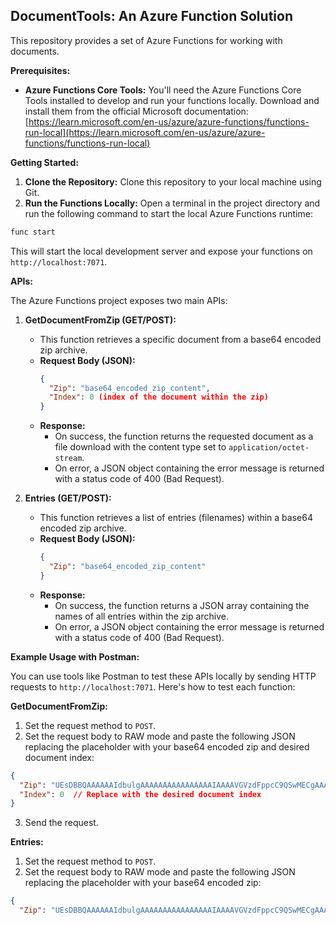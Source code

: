 ## DocumentTools: An Azure Function Solution

This repository provides a set of Azure Functions for working with documents. 

**Prerequisites:**

* **Azure Functions Core Tools:** You'll need the Azure Functions Core Tools installed to develop and run your functions locally. Download and install them from the official Microsoft documentation: [https://learn.microsoft.com/en-us/azure/azure-functions/functions-run-local](https://learn.microsoft.com/en-us/azure/azure-functions/functions-run-local)

**Getting Started:**

1. **Clone the Repository:** Clone this repository to your local machine using Git.
2. **Run the Functions Locally:** Open a terminal in the project directory and run the following command to start the local Azure Functions runtime:

```bash
func start
```

This will start the local development server and expose your functions on `http://localhost:7071`.

**APIs:**

The Azure Functions project exposes two main APIs:

1. **GetDocumentFromZip (GET/POST):** 
    * This function retrieves a specific document from a base64 encoded zip archive.
    * **Request Body (JSON):**
        ```json
        {
          "Zip": "base64_encoded_zip_content",
          "Index": 0 (index of the document within the zip)
        }
        ```
    * **Response:**
        * On success, the function returns the requested document as a file download with the content type set to `application/octet-stream`.
        * On error, a JSON object containing the error message is returned with a status code of 400 (Bad Request).

2. **Entries (GET/POST):** 
    * This function retrieves a list of entries (filenames) within a base64 encoded zip archive.
    * **Request Body (JSON):**
        ```json
        {
          "Zip": "base64_encoded_zip_content"
        }
        ```
    * **Response:**
        * On success, the function returns a JSON array containing the names of all entries within the zip archive.
        * On error, a JSON object containing the error message is returned with a status code of 400 (Bad Request).

**Example Usage with Postman:**

You can use tools like Postman to test these APIs locally by sending HTTP requests to `http://localhost:7071`. Here's how to test each function:

**GetDocumentFromZip:**

1. Set the request method to `POST`.
2. Set the request body to RAW mode and paste the following JSON replacing the placeholder with your base64 encoded zip and desired document index:

```json
{
  "Zip": "UEsDBBQAAAAAAIdbulgAAAAAAAAAAAAAAAAIAAAAVGVzdFppcC9QSwMECgAAAAAAilu6WMvQ3WkLAAAACwAAABEAAABUZXN0WmlwL1Rlc3QxLnR4dEkgYW0gdGVzdCAxUEsBAj8AFAAAAAAAh1u6WAAAAAAAAAAAAAAAAAgAJAAAAAAAAAAQAAAAAAAAAFRlc3RaaXAvCgAgAAAAAAABABgAPblVaVev2gE9uVVpV6/aAXB8tV5Xr9oBUEsBAj8ACgAAAAAAilu6WMvQ3WkLAAAACwAAABEAJAAAAAAAAAAgAAAAJgAAAFRlc3RaaXAvVGVzdDEudHh0CgAgAAAAAAABABgAlHI/bVev2gGQN0NtV6/aAanwoWZXr9oBUEsFBgAAAAACAAIAvQAAAGAAAAAAAA==",
  "Index": 0  // Replace with the desired document index
}
```

3. Send the request.

**Entries:**

1. Set the request method to `POST`.
2. Set the request body to RAW mode and paste the following JSON replacing the placeholder with your base64 encoded zip:

```json
{
  "Zip": "UEsDBBQAAAAAAIdbulgAAAAAAAAAAAAAAAAIAAAAVGVzdFppcC9QSwMECgAAAAAAilu6WMvQ3WkLAAAACwAAABEAAABUZXN0WmlwL1Rlc3QxLnR4dEkgYW0gdGVzdCAxUEsBAj8AFAAAAAAAh1u6WAAAAAAAAAAAAAAAAAgAJAAAAAAAAAAQAAAAAAAAAFRlc3RaaXAvCgAgAAAAAAABABgAPblVaVev2gE9uVVpV6/aAXB8tV5Xr9oBUEsBAj8ACgAAAAAAilu6WMvQ3WkLAAAACwAAABEAJAAAAAAAAAAgAAAAJgAAAFRlc3RaaXAvVG
